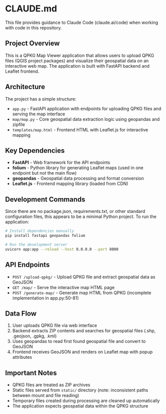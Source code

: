 # CLAUDE.md

This file provides guidance to Claude Code (claude.ai/code) when working with code in this repository.

## Project Overview

This is a QPKG Map Viewer application that allows users to upload QPKG files (QGIS project packages) and visualize their geospatial data on an interactive web map. The application is built with FastAPI backend and Leaflet frontend.

## Architecture

The project has a simple structure:
- `app.py` - FastAPI application with endpoints for uploading QPKG files and serving the map interface
- `map/map.py` - Core geospatial data extraction logic using geopandas and zipfile
- `templates/map.html` - Frontend HTML with Leaflet.js for interactive mapping

## Key Dependencies

- **FastAPI** - Web framework for the API endpoints
- **folium** - Python library for generating Leaflet maps (used in one endpoint but not the main flow)
- **geopandas** - Geospatial data processing and format conversion
- **Leaflet.js** - Frontend mapping library (loaded from CDN)

## Development Commands

Since there are no package.json, requirements.txt, or other standard configuration files, this appears to be a minimal Python project. To run the application:

```bash
# Install dependencies manually
pip install fastapi geopandas folium

# Run the development server
uvicorn app:app --reload --host 0.0.0.0 --port 8000
```

## API Endpoints

- `POST /upload-qpkg/` - Upload QPKG file and extract geospatial data as GeoJSON
- `GET /map/` - Serve the interactive map HTML page  
- `POST /generate-map/` - Generate map HTML from QPKG (incomplete implementation in app.py:50-81)

## Data Flow

1. User uploads QPKG file via web interface
2. Backend extracts ZIP contents and searches for geospatial files (.shp, .geojson, .gpkg, .kml)
3. Uses geopandas to read first found geospatial file and convert to GeoJSON
4. Frontend receives GeoJSON and renders on Leaflet map with popup attributes

## Important Notes

- QPKG files are treated as ZIP archives
- Static files served from `static/` directory (note: inconsistent paths between mount and file reading)
- Temporary files created during processing are cleaned up automatically
- The application expects geospatial data within the QPKG structure